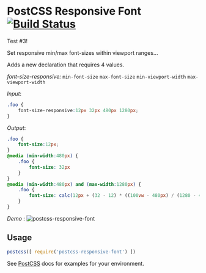 # PostCSS Responsive Font [![Build Status][ci-img]][ci]

Test #3!

Set responsive min/max font-sizes within viewport ranges...

[PostCSS]: https://github.com/postcss/postcss
[ci-img]:  https://travis-ci.org/ccurtin/postcss-responsive-font.svg
[ci]:      https://travis-ci.org/ccurtin/postcss-responsive-font

Adds a new declaration that requires 4 values.

*font-size-responsive:* `min-font-size` `max-font-size` `min-viewport-width` `max-viewport-width`

*Input*: 

```css
.foo {
    font-size-responsive:12px 32px 480px 1280px;
}
```

*Output*: 
```css
.foo {
    font-size:12px;
}
@media (min-width:480px) {
    .foo {
        font-size: 32px
    }
}
@media (min-width:480px) and (max-width:1280px) {
    .foo {
        font-size: calc(12px + (32 - 12) * ((100vw - 480px) / (1280 - 480)))
    }
}
```


*Demo* :
![postcss-responsive-font](https://camo.githubusercontent.com/ad2eed53aceebb2070fdf443dfdf94cb6e84563e/68747470733a2f2f6368726973746f706865726a616d657363757274696e2e636f6d2f746d702f706f73746373732d726573706f6e736976652d666f6e742e676966)


## Usage

```js
postcss([ require('postcss-responsive-font') ])
```

See [PostCSS] docs for examples for your environment.
